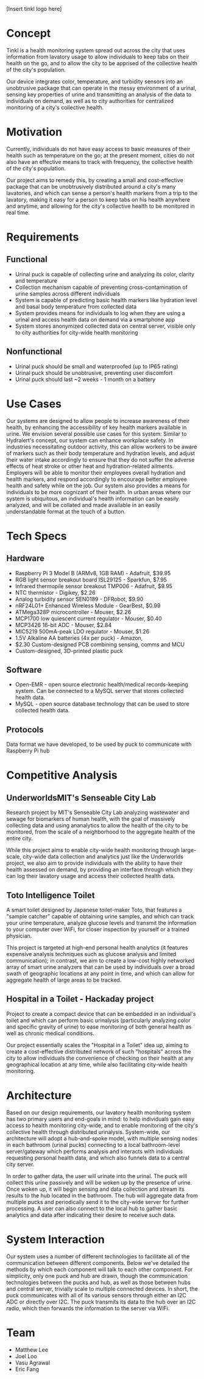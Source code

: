 [Insert tinkl logo here]

# Concept

Tinkl is a health monitoring system spread out across the city that
uses information from lavatory usage to allow individuals to keep tabs on their
health on the go, and to allow the city to be apprised of the collective health
of the city's population.

Our device integrates color, temperature, and turbidity sensors into an
unobtrusive package that can operate in the messy environment of a urinal,
sensing key properties of urine and transmitting an analysis of the data to
individuals on demand, as well as to city authorities for centralized
monitoring of a city's collective health.

# Motivation 

Currently, individuals do not have easy access to basic measures of their
health such as temperature on the go; at the present moment, cities do not also
have an effective means to track with frequency, the collective health of the
city's population.

Our project aims to remedy this, by creating a small and cost-effective package
that can be unobtrusively distributed around a city's many lavatories, and
which can sense a person's health markers from a trip to the lavatory, making
it easy for a person to keep tabs on his health anywhere and anytime, and
allowing for the city's collective health to be monitored in real time.

# Requirements

## Functional

* Urinal puck is capable of collecting urine and analyzing its
color, clarity and temperature
* Collection mechanism capable of preventing
cross-contamination of urine samples across different individuals 
* System is
capable of predicting basic health markers like hydration level and basal body
temperature from collected data 
* System provides means for individuals to log
when they are using a urinal and access health data on demand via a smartphone
app 
* System stores anonymized collected data on central server, visible only
to city authorities for city-wide health monitoring

## Nonfunctional 

* Urinal puck should be small and waterproofed (up to IP65 rating) 
* Urinal puck should be unobtrusive, preventing user discomfort 
* Urinal puck should last ~2 weeks - 1 month on a battery

# Use Cases 
Our systems are designed to allow people to increase awareness of
their health, by enhancing the accessibility of key health markers available in
urine. We envision several possible use cases for this system: Similar to
Hydralert's concept, our system can enhance workplace safety. In industries
necessitating outdoor activity, this can allow workers to be aware of markers
such as their body temperature and hydration levels, and adjust their water
intake accordingly to ensure that they do not suffer the adverse effects of
heat stroke or other heat and hydration-related ailments. Employers will be
able to monitor their employees overall hydration and health markers, and
respond accordingly to encourage better employee health and safety while on the
job.  Our system also provides a means for individuals to be more cognizant of
their health. In urban areas where our system is ubiquitous, an individual's
health information can be easily analyzed, and will be collated and made
available in an easily understandable format at the touch of a button.


# Tech Specs

## Hardware

* Raspberry Pi 3 Model B (ARMv8, 1GB RAM) - Adafruit, $39.95
* RGB light sensor breakout board ISL29125 - Sparkfun, $7.95 
* Infrared thermopile sensor breakout TMP006 - Adafruit, $9.95
* NTC thermistor - Digikey, $2.26
* Analog turbidity sensor SEN0189 - DFRobot, $9.90
* nRF24L01+ Enhanced Wireless Module - GearBest, $0.99
* ATMega328P microcontroller - Mouser, $2.26
* MCP1700 low quiescent current regulator - Mouser, $0.40
* MCP3426 16-bit ADC - Mouser, $2.84
* MIC5219 500mA-peak LDO regulator - Mouser, $1.26
* 1.5V Alkaline AA batteries (4x per puck) - Amazon, 
* $2.30 Custom-designed PCB combining sensing, comms and MCU
* Custom-designed, 3D-printed plastic puck

## Software

* Open-EMR - open source electronic health/medical records-keeping system. Can 
be connected to a MySQL server that stores collected health data.  
* MySQL - open source database technology that can be used to store collected 
health data.

## Protocols

Data format we have developed, to be used by puck to communicate with Raspberry
Pi hub

# Competitive Analysis

## UnderworldsMIT's Senseable City Lab

Research project by MIT's Senseable City Lab analyzing wastewater and sewage for
biomarkers of human health, with the goal of massively collecting data and using
ananalytics to allow the health of the city to be monitored, from the scale of a
neighborhood to the aggregate health of the entire city.

While this project aims to enable city-wide health monitoring through
large-scale, city-wide data collection and analytics just like the Underworlds
project, we also aim to provide individuals with the ability to have their
health assessed on demand, by providing an interface through which they can log
their lavatory usage and access their collected health data.

## Toto Intelligence Toilet

A smart toilet designed by Japanese toilet-maker Toto, that features a "sample
catcher" capable of obtaining urine samples, and which can track your urine
temperature, analyze glucose levels and transmit the information to your
computer over WiFi, for closer inspection by yourself or a trained physician.

This project is targeted at high-end personal health analytics (it features
expensive analysis techniques such as glucose analysis and limited
communication); in contrast, we aim to create a low-cost highly networked array
of smart urine analyzers that can be used by individuals over a broad swath of
geographic locations at any point in time, and which can allow for aggregate
health of large areas to be tracked.

## Hospital in a Toilet - Hackaday project

Project to create a compact device that can be embedded in an individual's
toilet and which can perform basic urinalysis (particularly analyzing color and
specific gravity of urine) to ease monitoring of both general health as well as
chronic medical conditions.

Our project essentially scales the "Hospital in a Toilet" idea up, aiming to
create a cost-effective distributed network of such "hospitals" across the city
to allow individuals the convenience of checking on their health at any
geographical location at any time, while also facilitating city-wide health
monitoring.

# Architecture

Based on our design requirements, our lavatory health monitoring system has two
primary users and end-goals in mind: to help individuals gain easy access to
health monitoring city-wide, and to enable monitoring of the city's collective
health through distributed urinalysis. System-wide, our architecture will adopt
a hub-and-spoke model, with multiple sensing nodes in each bathroom (urinal
pucks) connecting to a local bathroom-level server/gateway which performs
analysis and interacts with individuals requesting personal health data, and
which also funnels data to a central city server.

In order to gather data, the user will urinate into the urinal. The puck will
collect this urine passively and will be woken up by the presence of urine.
Once woken up, it will begin sensing and data collection and stream its results
to the hub located in the bathroom. The hub will aggregate data from multiple
pucks and periodically send it to the city-wide server for further processing.
A user can also connect to the local hub to gather basic analytics and data
after indicating their desire to receive such data.

# System Interaction

Our system uses a number of different technologies to facilitate all of the
communication between different components. Below we've detailed the methods by
which each component will talk to each other component. For simplicity, only
one puck and hub are drawn, though the communication technologies between the
pucks and hub, as well as those between hubs and central server, trivially
scale to multiple connected devices. In short, the puck communicates with all
of its various sensors through either an I2C ADC or directly over I2C. The puck
transmits its data to the hub over an I2C radio, which then forwards the
information to the server via WiFi.

# Team

* Matthew Lee 
* Joel Loo 
* Vasu Agrawal 
* Eric Fang
